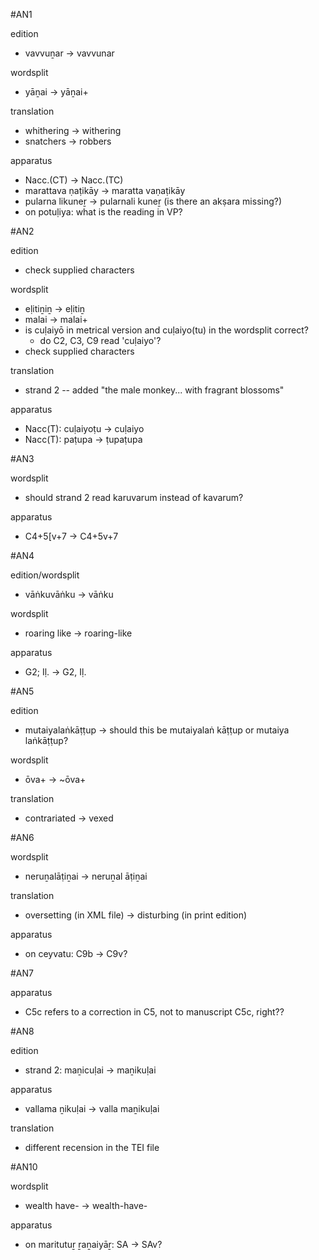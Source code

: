 #AN1

edition
- vavvuṉar -> vavvunar

wordsplit
- yāṉai -> yāṉai+

translation
- whithering -> withering
- snatchers -> robbers

apparatus
- Nacc.(CT) -> Nacc.(TC)
- marattava ṇaṭikāy -> maratta vaṇaṭikāy
- pularna likuneṟ -> pularnali kuneṟ (is there an akṣara missing?)
- on potuḷiya: what is the reading in VP?

#AN2

edition
- check supplied characters

wordsplit
- eḷitiṉiṉ -> eḷitiṉ
- malai -> malai+ 
- is cuḷaiyō in metrical version and cuḷaiyo(tu) in the wordsplit correct?
    - do C2, C3, C9 read 'cuḷaiyo'?
- check supplied characters

translation
- strand 2 -- added "the male monkey... with fragrant blossoms"

apparatus
- Nacc(T): cuḷaiyoṭu -> cuḷaiyo
- Nacc(T): paṭupa -> ṭupaṭupa

#AN3

wordsplit
- should strand 2 read karuvarum instead of kavarum?

apparatus
- C4+5[v+7 -> C4+5v+7

#AN4

edition/wordsplit
- vāṅkuvāṅku -> vāṅku

wordsplit
- roaring like -> roaring-like

apparatus
- G2; Iḷ. -> G2, Iḷ.

#AN5

edition
- mutaiyalaṅkāṭṭup -> should this be mutaiyalaṅ kāṭṭup or mutaiya laṅkāṭṭup?

wordsplit
- ōva+ -> ~ōva+

translation
- contrariated -> vexed

#AN6

wordsplit
- neruṉalāṭiṉai -> neruṉal āṭiṉai 

translation
- oversetting (in XML file) -> disturbing (in print edition)

apparatus
- on ceyvatu: C9b -> C9v?

#AN7

apparatus
- C5c refers to a correction in C5, not to manuscript C5c, right??

#AN8

edition
- strand 2: maṉicuḷai -> maṉikuḷai

apparatus
- vallama ṉikuḷai -> valla maṉikuḷai

translation
- different recension in the TEI file

#AN10

wordsplit
- wealth have- -> wealth-have-

apparatus
- on maritutuṟ ṟaṉaiyāṟ: SA -> SAv?
